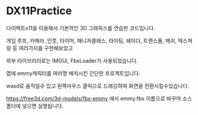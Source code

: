 # DX11Practice

다이렉트x11을 이용해서 기본적인 3D 그래픽스를 연습한 코드입니다.

게임 루프, 카메라 ,인풋, 타이머, 매니저클래스, 라이팅, 쉐이더, 트랜스폼, 메쉬, 텍스쳐링 등 여러가지를 구현해보았고

외부 라이브러리로는 IMGUI, FbxLoader가 사용되었습니다.

맵에 emmy캐릭터를 여러명 배치시킨 간단한 프로젝트입니다.

wasd로 움직일수 있고 왼쪽마우스 클릭으로 드래깅하여 화면을 전환시킬수있습니다.

https://free3d.com/3d-models/fbx-emmy 에서 emmy.fbx 이름으로 바꾸어 소스폴더에 넣으면 실행됩니다.
